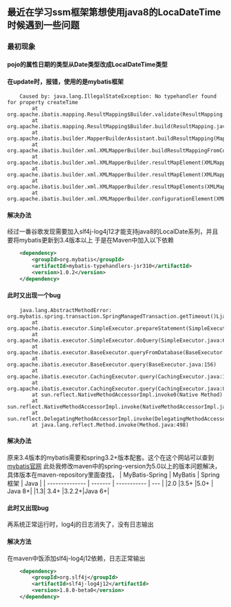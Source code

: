 ## 最近在学习ssm框架第想使用java8的LocaDateTime时候遇到一些问题

### 最初现象
#### pojo的属性日期的类型从Date类型改成LocalDateTime类型
#### 在update时，报错，使用的是mybatis框架
    
```log
    Caused by: java.lang.IllegalStateException: No typehandler found for property createTime
        at org.apache.ibatis.mapping.ResultMapping$Builder.validate(ResultMapping.java:151)
        at org.apache.ibatis.mapping.ResultMapping$Builder.build(ResultMapping.java:140)
        at org.apache.ibatis.builder.MapperBuilderAssistant.buildResultMapping(MapperBuilderAssistant.java:382)
        at org.apache.ibatis.builder.xml.XMLMapperBuilder.buildResultMappingFromContext(XMLMapperBuilder.java:378)
        at org.apache.ibatis.builder.xml.XMLMapperBuilder.resultMapElement(XMLMapperBuilder.java:280)
        at org.apache.ibatis.builder.xml.XMLMapperBuilder.resultMapElement(XMLMapperBuilder.java:252)
        at org.apache.ibatis.builder.xml.XMLMapperBuilder.resultMapElements(XMLMapperBuilder.java:244)
        at org.apache.ibatis.builder.xml.XMLMapperBuilder.configurationElement(XMLMapperBuilder.java:116
```

#### 解决办法
经过一番谷歌发现需要加入slf4j-log4j12才能支持java8的LocalDate系列，并且要将mybatis更新到3.4版本以上
于是在Maven中加入以下依赖
```xml
    <dependency>
        <groupId>org.mybatis</groupId>
        <artifactId>mybatis-typehandlers-jsr310</artifactId>
        <version>1.0.2</version>
    </dependency>
```
#### 此时又出现一个bug
```log
    java.lang.AbstractMethodError: org.mybatis.spring.transaction.SpringManagedTransaction.getTimeout()Ljava/lang/Integer;
        at org.apache.ibatis.executor.SimpleExecutor.prepareStatement(SimpleExecutor.java:85)
        at org.apache.ibatis.executor.SimpleExecutor.doQuery(SimpleExecutor.java:62)
        at org.apache.ibatis.executor.BaseExecutor.queryFromDatabase(BaseExecutor.java:325)
        at org.apache.ibatis.executor.BaseExecutor.query(BaseExecutor.java:156)
        at org.apache.ibatis.executor.CachingExecutor.query(CachingExecutor.java:109)
        at org.apache.ibatis.executor.CachingExecutor.query(CachingExecutor.java:83)
        at sun.reflect.NativeMethodAccessorImpl.invoke0(Native Method)
        at sun.reflect.NativeMethodAccessorImpl.invoke(NativeMethodAccessorImpl.java:62)
        at sun.reflect.DelegatingMethodAccessorImpl.invoke(DelegatingMethodAccessorImpl.java:43)
        at java.lang.reflect.Method.invoke(Method.java:498)
```

#### 解决办法
原来3.4版本的mybatis需要和spring3.2+版本配套。这个在这个网站可以查到[mybatis官网](http://mybatis.org/spring/zh/)
此处我修改maven中的spring-version为5.0以上的版本问题解决，具体版本在maven-repository里面查找，
| MyBatis-Spring | MyBatis | Spring 框架 | Java |
| -------------- | ------- | ----------- | --- |
|2.0	|3.5+	|5.0+	|	Java 8+|
|1.3|	3.4+	|3.2.2+|Java 6+|
#### 此时又出现bug
 再系统正常运行时，log4j的日志消失了，没有日志输出

#### 解决方法
在maven中饭添加slf4j-log4j12依赖，日志正常输出
```xml
    <dependency>
        <groupId>org.slf4j</groupId>
        <artifactId>slf4j-log4j12</artifactId>
        <version>1.8.0-beta0</version>
    </dependency>
```


